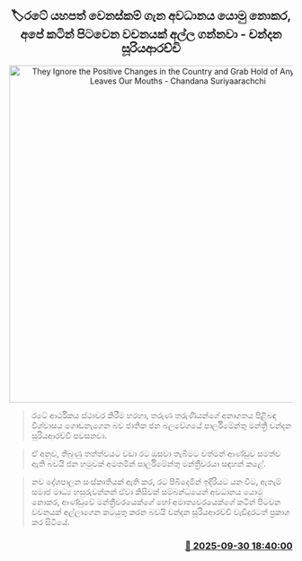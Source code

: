 <p align='center'><b><h2 align='center' title='They Ignore the Positive Changes in the Country and Grab Hold of Any Word that Leaves Our Mouths - Chandana Suriyaarachchi'>🏷රටේ යහපත් වෙනස්කම් ගැන අවධානය යොමු නොකර, අපේ කටින් පිටවෙන වචනයක් අල්ල ගන්නවා - චන්දන සූරියආරච්චි</h2></b></p>
<p align='center'><img src='https://helakuru.sgp1.cdn.digitaloceanspaces.com/esana/images/lib/chandana-suriya-npp.jpg' width='600' alt='They Ignore the Positive Changes in the Country and Grab Hold of Any Word that Leaves Our Mouths - Chandana Suriyaarachchi'></p>

> රටේ ආර්ථිකය ස්ථාවර කිරීම හරහා, තරුණ තරුණියන්ගේ අනාගතය පිළිබඳ විශ්වාසය ගොඩනැගෙන බව ජාතික ජන බලවේගයේ පාර්ලිමේන්තු මන්ත්‍රී චන්දන සූරියආරච්චි පවසනවා.

> ඒ අනුව, තිබුණු තත්ත්වයට වඩා රට ඔසවා තැබීමට වත්මන් ආණ්ඩුව සමත්ව ඇති බවයි ජන හමුවක් අමතමින් පාර්ලිමේන්තු මන්ත්‍රීවරයා සඳහන් කළේ.

> නව දේශපාලන සංස්කෘතියක් ඇති කර, රට පිබිදෙමින් ඉදිරියට යන විට, ඇතැම් සමාජ මාධ්‍ය හසුරුවන්නන් ඒවා කිසිවක් සම්බන්ධයෙන් අවධානය යොමු නොකර, ආණ්ඩුවේ මන්ත්‍රීවරයෙක්ගේ හෝ අමාත්‍යවරයෙක්ගේ කටින් පිටවන වචනයක් අල්ලාගෙන කටයුතු කරන බවයි චන්දන සූරියආරච්චි වැඩිදුරටත් ප්‍රකාශ කර සිටියේ.



<h3 align='right'><a href='https://www.helakuru.lk/esana/p/114110/'>📅 2025-09-30 18:40:00</a></h3>
